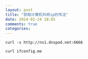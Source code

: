 ```yaml
---
layout: post
title: "获取计算机外网ip的写法"
date: 2014-02-24 18:01
comments: true
categories: 
---
```

```
curl -s http://ns1.dnspod.net:6666
```
```
curl ifconfig.me
```
